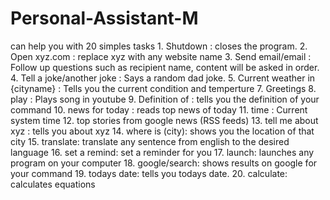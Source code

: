 # Personal-Assistant-M
  can help you with 20 simples tasks
        1. Shutdown : closes the program.
        2. Open xyz.com : replace xyz with any website name
        3. Send email/email : Follow up questions such as recipient name, content will be asked in order.
        4. Tell a joke/another joke : Says a random dad joke.
        5. Current weather in {cityname} : Tells you the current condition and temperture
        7. Greetings
        8. play  : Plays song in youtube
        9. Definition of : tells you the definition of your command
        10. news for today : reads top news of today
        11. time : Current system time
        12. top stories from google news (RSS feeds)
        13. tell me about xyz : tells you about xyz
        14. where is (city): shows you the location of that city
        15. translate: translate any sentence from english to the desired language
        16. set a remind: set a reminder for you
        17. launch: launches any program on your computer
        18. google/search: shows results on google for your command
        19. todays date: tells you todays date.
        20. calculate: calculates equations
      

